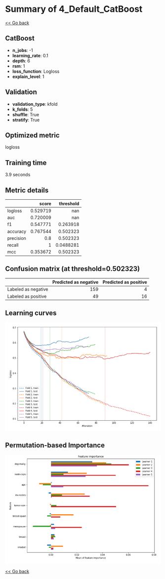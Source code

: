 # Summary of 4_Default_CatBoost

[<< Go back](../README.md)


## CatBoost
- **n_jobs**: -1
- **learning_rate**: 0.1
- **depth**: 6
- **rsm**: 1
- **loss_function**: Logloss
- **explain_level**: 1

## Validation
 - **validation_type**: kfold
 - **k_folds**: 5
 - **shuffle**: True
 - **stratify**: True

## Optimized metric
logloss

## Training time

3.9 seconds

## Metric details
|           |    score |   threshold |
|:----------|---------:|------------:|
| logloss   | 0.529719 | nan         |
| auc       | 0.720009 | nan         |
| f1        | 0.547771 |   0.263918  |
| accuracy  | 0.767544 |   0.502323  |
| precision | 0.8      |   0.502323  |
| recall    | 1        |   0.0488281 |
| mcc       | 0.353672 |   0.502323  |


## Confusion matrix (at threshold=0.502323)
|                     |   Predicted as negative |   Predicted as positive |
|:--------------------|------------------------:|------------------------:|
| Labeled as negative |                     159 |                       4 |
| Labeled as positive |                      49 |                      16 |

## Learning curves
![Learning curves](learning_curves.png)

## Permutation-based Importance
![Permutation-based Importance](permutation_importance.png)

[<< Go back](../README.md)
